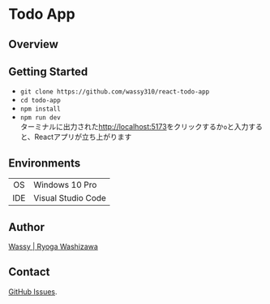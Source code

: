 # Todo App

## Overview

## Getting Started
- `git clone https://github.com/wassy310/react-todo-app`
- `cd todo-app`
- `npm install`
- `npm run dev`  
ターミナルに出力された[http://localhost:5173](http://localhost:5173/)をクリックするか`o`と入力すると、Reactアプリが立ち上がります

## Environments
|        |                                        |
|  :-:   | -------------------------------------- |
| OS     | Windows 10 Pro                         |
| IDE    | Visual Studio Code                     |

## Author
[Wassy | Ryoga Washizawa](https://github.com/wassy310)

## Contact
[GitHub Issues](https://github.com/wassy310/react-todo-app/issues).
